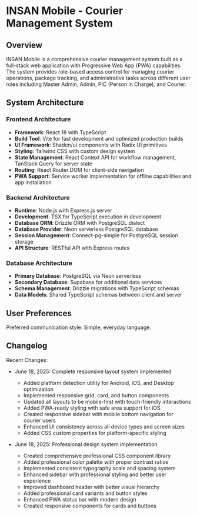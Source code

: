 # INSAN Mobile - Courier Management System

## Overview

INSAN Mobile is a comprehensive courier management system built as a full-stack web application with Progressive Web App (PWA) capabilities. The system provides role-based access control for managing courier operations, package tracking, and administrative tasks across different user roles including Master Admin, Admin, PIC (Person in Charge), and Courier.

## System Architecture

### Frontend Architecture
- **Framework**: React 18 with TypeScript
- **Build Tool**: Vite for fast development and optimized production builds
- **UI Framework**: Shadcn/ui components with Radix UI primitives
- **Styling**: Tailwind CSS with custom design system
- **State Management**: React Context API for workflow management, TanStack Query for server state
- **Routing**: React Router DOM for client-side navigation
- **PWA Support**: Service worker implementation for offline capabilities and app installation

### Backend Architecture
- **Runtime**: Node.js with Express.js server
- **Development**: TSX for TypeScript execution in development
- **Database ORM**: Drizzle ORM with PostgreSQL dialect
- **Database Provider**: Neon serverless PostgreSQL database
- **Session Management**: Connect-pg-simple for PostgreSQL session storage
- **API Structure**: RESTful API with Express routes

### Database Architecture
- **Primary Database**: PostgreSQL via Neon serverless
- **Secondary Database**: Supabase for additional data services
- **Schema Management**: Drizzle migrations with TypeScript schemas
- **Data Models**: Shared TypeScript schemas between client and server

## User Preferences

Preferred communication style: Simple, everyday language.

## Changelog

Recent Changes:
- June 18, 2025: Complete responsive layout system implemented
  - Added platform detection utility for Android, iOS, and Desktop optimization
  - Implemented responsive grid, card, and button components
  - Updated all layouts to be mobile-first with touch-friendly interactions
  - Added PWA-ready styling with safe area support for iOS
  - Created responsive sidebar with mobile bottom navigation for courier users
  - Enhanced UI consistency across all device types and screen sizes
  - Added CSS custom properties for platform-specific styling

- June 18, 2025: Professional design system implementation
  - Created comprehensive professional CSS component library
  - Added professional color palette with proper contrast ratios
  - Implemented consistent typography scale and spacing system
  - Enhanced sidebar with professional styling and better user experience
  - Improved dashboard header with better visual hierarchy
  - Added professional card variants and button styles
  - Enhanced PWA status bar with modern design
  - Created responsive components for cards and buttons